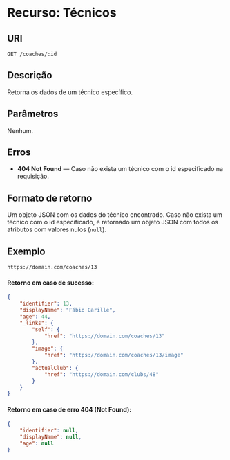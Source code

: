 
# Recurso: Técnicos

## URI
    GET /coaches/:id

## Descrição
Retorna os dados de um técnico específico.

## Parâmetros
Nenhum.

## Erros
- **404 Not Found** — Caso não exista um técnico com o id especificado na requisição.

## Formato de retorno
Um objeto JSON com os dados do técnico encontrado. Caso não exista um técnico com o id especificado, 
é retornado um objeto JSON com todos os atributos com valores nulos (```null```).

## Exemplo

    https://domain.com/coaches/13


#### Retorno em caso de sucesso:
``` json
{
    "identifier": 13,
    "displayName": "Fábio Carille",
    "age": 44,
    "_links": {
        "self": {
            "href": "https://domain.com/coaches/13"
        },
        "image": {
            "href": "https://domain.com/coaches/13/image"
        },
        "actualClub": {
            "href": "https://domain.com/clubs/48"
        }
    }
}
```
#### Retorno em caso de erro 404 (Not Found):
``` json
{
    "identifier": null,
    "displayName": null,
    "age": null
}
``` 
